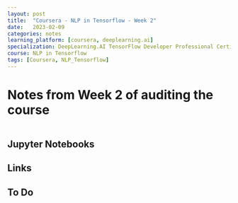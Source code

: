 ```yaml
---
layout: post
title:  "Coursera - NLP in Tensorflow - Week 2"
date:   2023-02-09 
categories: notes
learning_platform: [coursera, deeplearning.ai]
specialization: DeepLearning.AI TensorFlow Developer Professional Certificate
course: NLP in Tensorflow
tags: [Coursera, NLP_Tensorflow] 
---
```


# Notes from Week 2 of auditing the course



```python


```

## Jupyter Notebooks


## Links


## To Do
